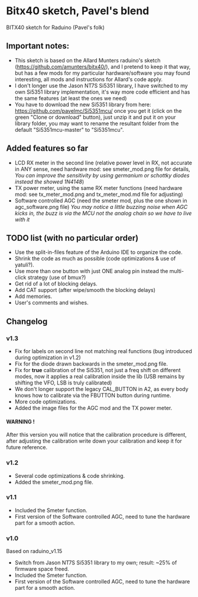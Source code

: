 # Bitx40 sketch, Pavel's blend #

BITX40 sketch for Raduino (Pavel's folk)

## Important notes: ##
* This sketch is based on the Allard Munters raduino's sketch (https://github.com/amunters/bitx40/), and I pretend to keep it that way, but has a few mods for my particular hardware/software you may found interesting, all mods and instructions for Allard's code apply.
* I don't longer use the Jason NT7S Si5351 library, I have switched to my own Si5351 library implementation, it's way more code efficient and has the same features (at least the ones we need)
* You have to download the new Si5351 library from here: https://github.com/pavelmc/Si5351mcu/ once you get it (click on the green "Clone or download" button), just unzip it and put it on your library folder, you may want to rename the resultant folder from the default "Si5351mcu-master" to "Si5351mcu".

## Added features so far ##
* LCD RX meter in the second line (relative power level in RX, not accurate in ANY sense, need hardware mod: see smeter_mod.png file for details, _You can improve the sensitivity by using germanium or schottky diodes instead the showed 1N4148_)
* TX power meter, using the same RX meter functions (need hardware mod: see tx_meter_mod.png and tx_meter_mod.md file for adjusting)
* Software controlled AGC (need the smeter mod, plus the one shown in agc_software.png file) _You may notice a little buzzing noise when AGC kicks in, the buzz is via the MCU not the analog chain so we have to live with it_

## TODO list (with no particular order) ##
* Use the split-in-files feature of the Arduino IDE to organize the code.
* Shrink the code as much as possible (code optimizations & use of yatuli?).
* Use more than one button with just ONE analog pin instead the multi-click strategy (use of bmux?)
* Get rid of a lot of blocking delays.
* Add CAT support (after wipe/smooth the blocking delays)
* Add memories.
* User's comments and wishes.

## Changelog ##

### v1.3 ###

* Fix for labels on second line not matching real functions (bug introduced during optimization in v1.2)
* Fix for the diode drawn backwards in the smeter_mod.png file.
* Fix for **true** calibration of the Si5351, not just a freq shift on different modes, now it applies a real calibration inside the lib (USB remains by shifting the VFO, LSB is truly calibrated)
* We don't longer support the legacy CAL_BUTTON in A2, as every body knows how to calibrate via the FBUTTON button during runtime.
* More code optimizations.
* Added the image files for the AGC mod and the TX power meter.

#### WARNING ! ####

After this version you will notice that the calibration procedure is different, after adjusting the calibration write down your calibration and keep it for future reference.

### v1.2 ###

* Several code optimizations & code shrinking.
* Added the smeter_mod.png file.

### v1.1 ###

* Included the Smeter function.
* First version of the Software controlled AGC, need to tune the hardware part for a smooth action.

### v1.0 ###

Based on raduino_v1.15

* Switch from Jason NT7S Si5351 library to my own; result: ~25% of firmware space freed.
* Included the Smeter function.
* First version of the Software controlled AGC, need to tune the hardware part for a smooth action.
